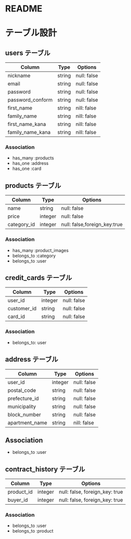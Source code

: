 # README
# テーブル設計

## users テーブル

| Column           | Type   | Options     |
| -----------------| ------ | ----------- |
| nickname         | string | null: false |
| email            | string | null: false |
| password         | string | null: false |
| password_conform | string | null: false |
| first_name       | string | nill: false |
| family_name      | string | nill: false |
| first_name_kana  | string | nill: false |
| family_name_kana | string | nill: false |

### Association

- has_many :products
- has_one :address
- has_one :card

## products テーブル

| Column       | Type       | Options                        |
| ------------ | ---------- | ------------------------------ |
| name         | string     | null: false                    |
| price        | integer    | null: false                    |
| category_id  | integer    | null: false,foreign_key:true

### Association

- has_many :product_images
- belongs_to :category
- belongs_to :user

## credit_cards テーブル

| Column      | Type   | Options     |
| ----------- | ------ | ----------- |
| user_id     | integer| null: false |
| customer_id | string | null: false |
| card_id     | string | null: false |

### Association

- belongs_to: user

## address テーブル

| Column         | Type       | Options       |
| -------------- | ---------- | ------------- |
| user_id        | integer    | null: false   |
| postal_code    | string     | null: false   |
| prefecture_id  |  string    | null: false   |
| municipality   | string     | null: false   |
| block_number   | string     | null: false   |
| apartment_name | string     | nill: false   |

## Association

- belongs_to :user

## contract_history テーブル

| Column     | Type    | Options                        |
| ---------- | ------- | ------------------------------ |
| product_id | integer | null: false, foreign_key: true |
| buyer_id   | integer | null: false, foreign_key: true |

### Association

- belongs_to :user
- belongs_to :product
